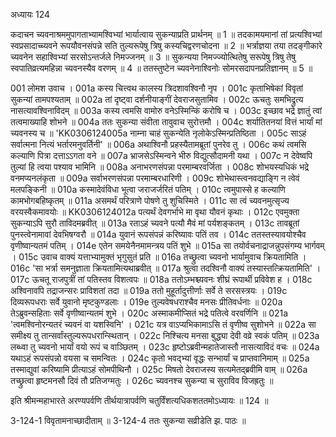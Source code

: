 अध्यायः 124

कदाचन च्यवनाश्रममुपागताभ्यामश्विभ्यां भार्यात्वाय सुकन्याप्रति प्रार्थनम् ॥ 1 ॥ तदकामयमानां तां प्रत्यश्विभ्यां स्वप्रसादाच्च्यवने रूपयौवनसंपन्ने सति तुल्यरूपेषु त्रिषु कस्यचिद्वरणचोदना ॥ 2 ॥ भर्त्राज्ञया तया तदङ्गीकारे च्यवनेन सहाश्विभ्यां सरसोऽन्तर्जले निमज्जनम् ॥ 3 ॥ सुकन्यया निमज्ज्योत्थितेषु सरूपेषु त्रिषु तेषु स्वपातिव्रत्यमहिन्ना च्यवनस्यैव वरणम् ॥ 4 ॥ ततस्तुष्टेन च्यवनेनाश्विनोः सोमरसदापनप्रतिज्ञानम् ॥ 5 ॥

001 लोमश उवाच ।
001a कस्य चित्त्वथ कालस्य त्रिदशावश्विनौ नृप ।
001c कृताभिषेकां विवृतां सुकन्यां तामपश्यताम् ॥
002a तां दृष्ट्वा दर्शनीयाङ्गीं देवराजसुतामिव ।
002c ऊचतुः समभिद्रुत्य नासत्यावश्विनाविदम् ॥
003a कस्य त्वमसि वामोरु वनेऽस्मिन्किं करोषि च ।
003c इच्छाव भद्रे ज्ञातुं त्वां तत्वमाख्याहि शोभने ॥
004a ततः सुकन्या संवीता तावुवाच सुरोत्तमौ ।
004c शर्यातितनयां वित्तं भार्यां मां च्यवनस्य च ॥
\'KK0306124005a नाम्ना चाहं सुकन्येति नृलोकेऽस्मिन्प्रतिष्ठिता ।
005c साऽहं सर्वात्मना नित्यं भर्तारमनुवर्तिनी\' ॥
006a अथाश्विनौ प्रहस्यैतामब्रूतां पुनरेव तु ।
006c कथं त्वमसि कल्याणि पित्रा दत्ताऽऽगता वने ॥
007a भ्राजसेऽस्मिन्वने भीरु विद्युत्सौदामनी यथा ।
007c न देवेष्वपि तुल्यां हि त्वया पश्याव भामिनि ॥
008a अनाभरणसंपन्ना परमाम्बरवर्जिता ।
008c शोभयस्यधिकं भद्रे वनमप्यनलंकृता ॥
009a सर्वाभरणसंपन्ना परमाम्बरधारिणी ।
009c शोभेथास्त्वनवद्याङ्गि न त्वेवं मलपङ्किनी ॥
010a कस्मादेवंविधा भूत्वा जराजर्जरितं पतिम् ।
010c त्वमुपास्से ह कल्याणि कामभोगबहिष्कृतम् ॥
011a असमर्थं परित्राणे पोषणे तु शुचिस्मिते ।
011c सा त्वं च्यवनमुत्सृज्य वरयस्वैकमावयोः ॥
 KK0306124012a पत्यर्थं देवगर्भाभे मा वृथा यौवनं कृथाः ।
012c एवमुक्ता सुकन्याऽपि सुरौ ताविदमब्रवीत् ॥
013a रताऽहं च्यवने पत्यौ मैवं मां पर्यशङ्कतम् ।
013c तावब्रूतां पुनस्त्वेनामावां देवभिषग्वरौ ॥
014a युवानं रूपसंपन्नं करिष्यावः पतिं तव ।
014c ततस्तस्यावयोश्चैव वृणीष्वान्यतमं पतिम् ।
014e एतेन समयेनैनमामन्त्रय पतिं शुभे ॥
015a सा तयोर्वचनाद्राजन्नुपसंगम्य भार्गवम् ।
015c उवाच वाक्यं यत्ताभ्यामुक्तं भृगुसुतं प्रति ॥
016a तच्छ्रुत्वा च्यवनो भार्यामुवाच क्रियतामिति ।
016c \'सा भर्त्रा समनुज्ञाता क्रियतामित्यथाब्रवीत् ॥
017a श्रुत्वा तदश्विनौ वाक्यं तस्यास्तत्क्रियतामिति\' ।
017c ऊचतू राजपुत्रीं तां पतिस्तव विशत्वपः ॥
018a ततोऽम्भश्च्यवनः शीघ्रं रूपार्थी प्रविवेश ह ।
018c अश्विनावपि तद्राजन्सरः प्राविशतां तदा ॥
019a ततो मुहूर्तादुत्तीर्णाः सर्वे ते सरसस्त्रयः ।
019c दिव्यरूपधराः सर्वे युवानो मृष्टकुण्डलाः ।
019e तुल्यवेषधराश्चैव मनसः प्रीतिवर्धनाः ॥
020a तेऽब्रुवन्सहिताः सर्वे वृणीष्वान्यतमं शुभे ।
020c अस्माकमीप्सितं भद्रे पतित्वे वरवर्णिनि ॥
021a \'त्वमश्विनोरन्यतरं च्यवनं वा यशस्विनि\' ।
021c यत्र वाऽप्यभिकामाऽसि तं वृणीष्व सुशोभने ॥
022a सा समीक्ष्य तु तान्सर्वांस्तुल्यरूपधरान्स्थितान् ।
022c निश्चित्य मनसा बुद्ध्या देवी वव्रे स्वकं पतिम् ॥
023a लब्ध्वा तु च्यवनो भार्यां वयो रूपं च वाञ्छितम् ।
023c हृष्टोऽब्रवीन्महातेजास्तौ नासत्याविदं वचः ॥
024a यथाऽहं रूपसंपन्नो वयसा च समन्वितः ।
024c कृतो भवद्भ्यां वृद्धः सन्भार्यां च प्राप्तवानिमाम् ॥
025a तस्माद्युवां करिष्यामि प्रीत्याऽहं सोमपीथिनौ ।
025c मिषतो देवराजस्य सत्यमेतद्ब्रवीमि वाम् ॥
026a तच्छ्रुत्वा हृष्टमनसौ दिवं तौ प्रतिजग्मतुः ।
026c च्यवनश्च सुकन्या च सुराविव विजह्रतुः ॥

इति श्रीमन्महाभारते अरण्यपर्वणि तीर्थयात्रापर्वणि चतुर्विंशत्यधिकशततमोऽध्यायः ॥ 124 ॥

3-124-1 विवृतामनाच्छादीताम् ॥ 3-124-4 ततः सुकन्या सव्रीडेति झ. पाठः ॥